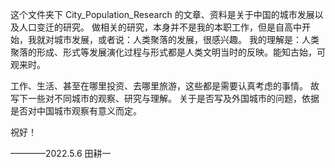 这个文件夹下 City_Population_Research 的文章、资料是关于中国的城市发展以及人口变迁的研究。
做相关的研究，本身并不是我的本职工作，但是自高中开始，我就对城市发展，或者说：人类聚落的发展，很感兴趣。
我的理解是：人类聚落的形成、形式等发展演化过程与形式都是人类文明当时的反映。能知古始，可观来时。

工作、生活、甚至在哪里投资、去哪里旅游，这些都是需要认真考虑的事情。
故写下一些对不同城市的观察、研究与理解。
关于是否写及外国城市的问题，依据是否对中国城市观察有意义而定。

祝好！

————2022.5.6 田耕一
